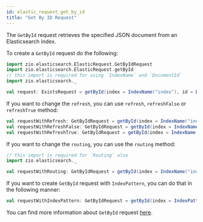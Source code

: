 ```yaml
---
id: elastic_request_get_by_id
title: "Get By ID Request"
---
```


The `GetById` request retrieves the specified JSON document from an Elasticsearch index.

To create a `GetById` request do the following:
```scala
import zio.elasticsearch.ElasticRequest.GetByIdRequest
import zio.elasticsearch.ElasticRequest.getById
// this import is required for using `IndexName` and `DocumentId`
import zio.elasticsearch._

val request: ExistsRequest = getById(index = IndexName("index"), id = DocumentId("111"))
```

If you want to change the `refresh`, you can use `refresh`, `refreshFalse` or `refreshTrue` method:
```scala
val requestWithRefresh: GetByIdRequest = getById(index = IndexName("index"), id = DocumentId("111")).refresh(true)
val requestWithRefreshFalse: GetByIdRequest = getById(index = IndexName("index"), id = DocumentId("111")).refreshFalse
val requestWithRefreshTrue: GetByIdRequest = getById(index = IndexName("index"), id = DocumentId("111")).refreshTrue
```

If you want to change the `routing`, you can use the `routing` method:
```scala
// this import is required for `Routing` also
import zio.elasticsearch._

val requestWithRouting: GetByIdRequest = getById(index = IndexName("index"), id = DocumentId("111")).routing(Routing("routing"))
```

If you want to create `GetById` request with `IndexPattern`, you can do that in the following manner:
```scala
val requestWithIndexPattern: GetByIdRequest = getById(index = IndexPattern("index*"), id = DocumentId("111"))
```

You can find more information about `GetById` request [here](https://www.elastic.co/guide/en/elasticsearch/reference/7.17/docs-get.html).
